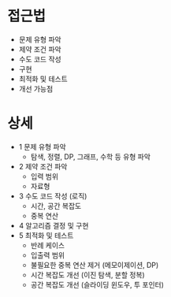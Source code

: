 # 접근법
- 문제 유형 파악
- 제약 조건 파악
- 수도 코드 작성
- 구현
- 최적화 및 테스트
- 개선 가능점

# 상세
- 1 문제 유형 파악
	- 탐색, 정렬, DP, 그래프, 수학 등 유형 파악
- 2 제약 조건 파악
	- 입력 범위
	- 자료형
- 3 수도 코드 작성 (로직)
	- 시간, 공간 복잡도
	- 중복 연산
- 4 알고리즘 결정 및 구현
- 5 최적화 및 테스트
	- 반례 케이스
	- 입출력 범위
	- 불필요한 중복 연산 제거 (메모이제이션, DP)
	- 시간 복잡도 개선 (이진 탐색, 분할 정복)
	- 공간 복잡도 개선 (슬라이딩 윈도우, 투 포인터)
